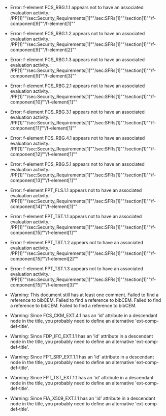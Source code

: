 * Error: f-element FCS_RBG.1.1  appears not to have an associated evaluation activity.:
        /PP[1]""/sec:Security_Requirements[1]""/sec:SFRs[1]""/section[1]""/f-component[9]""/f-element[1]""
* Error: f-element FCS_RBG.1.2  appears not to have an associated evaluation activity.:
        /PP[1]""/sec:Security_Requirements[1]""/sec:SFRs[1]""/section[1]""/f-component[9]""/f-element[2]""
* Error: f-element FCS_RBG.1.3  appears not to have an associated evaluation activity.:
        /PP[1]""/sec:Security_Requirements[1]""/sec:SFRs[1]""/section[1]""/f-component[9]""/f-element[3]""
* Error: f-element FCS_RBG.2.1  appears not to have an associated evaluation activity.:
        /PP[1]""/sec:Security_Requirements[1]""/sec:SFRs[1]""/section[1]""/f-component[10]""/f-element[1]""
* Error: f-element FCS_RBG.3.1  appears not to have an associated evaluation activity.:
        /PP[1]""/sec:Security_Requirements[1]""/sec:SFRs[1]""/section[1]""/f-component[11]""/f-element[1]""
* Error: f-element FCS_RBG.4.1  appears not to have an associated evaluation activity.:
        /PP[1]""/sec:Security_Requirements[1]""/sec:SFRs[1]""/section[1]""/f-component[12]""/f-element[1]""
* Error: f-element FCS_RBG.5.1  appears not to have an associated evaluation activity.:
        /PP[1]""/sec:Security_Requirements[1]""/sec:SFRs[1]""/section[1]""/f-component[13]""/f-element[1]""
* Error: f-element FPT_FLS.1.1  appears not to have an associated evaluation activity.:
        /PP[1]""/sec:Security_Requirements[1]""/sec:SFRs[1]""/section[1]""/f-component[14]""/f-element[1]""
* Error: f-element FPT_TST.1.1  appears not to have an associated evaluation activity.:
        /PP[1]""/sec:Security_Requirements[1]""/sec:SFRs[1]""/section[1]""/f-component[15]""/f-element[1]""
* Error: f-element FPT_TST.1.2  appears not to have an associated evaluation activity.:
        /PP[1]""/sec:Security_Requirements[1]""/sec:SFRs[1]""/section[1]""/f-component[15]""/f-element[2]""
* Error: f-element FPT_TST.1.3  appears not to have an associated evaluation activity.:
        /PP[1]""/sec:Security_Requirements[1]""/sec:SFRs[1]""/section[1]""/f-component[15]""/f-element[3]""
* Warning: This document still has at least one comment.
 Failed to find a reference to bibCEM.
 Failed to find a reference to bibCEM.
 Failed to find a reference to bibCEM.
 Failed to find a reference to bibCEM.
* Warning: Since FCS_CKM_EXT.4.1 has an 'id' attribute in a descendant node in the title, you probably need to define an alternative 'ext-comp-def-title'.
                       
* Warning: Since FDP_IFC_EXT.1.1 has an 'id' attribute in a descendant node in the title, you probably need to define an alternative 'ext-comp-def-title'.
                       
* Warning: Since FPT_SRP_EXT.1.1 has an 'id' attribute in a descendant node in the title, you probably need to define an alternative 'ext-comp-def-title'.
                       
* Warning: Since FPT_TST_EXT.1.1 has an 'id' attribute in a descendant node in the title, you probably need to define an alternative 'ext-comp-def-title'.
                       
* Warning: Since FIA_X509_EXT.1.1 has an 'id' attribute in a descendant node in the title, you probably need to define an alternative 'ext-comp-def-title'.
                       
